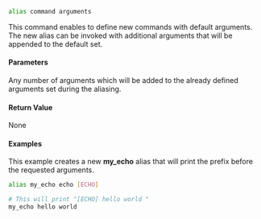 ```sh
alias command arguments
```

This command enables to define new commands with default arguments.<br>
The new alias can be invoked with additional arguments that will be appended to the default set.

#### Parameters

Any number of arguments which will be added to the already defined arguments set during the aliasing.

#### Return Value

None

#### Examples

This example creates a new **my_echo** alias that will print the prefix before the requested arguments.

```sh
alias my_echo echo [ECHO]

# This will print "[ECHO] hello world "
my_echo hello world
```
